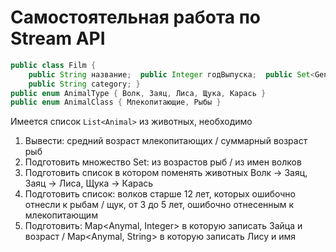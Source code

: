 # Самостоятельная работа по Stream API
```java
public class Film {
    public String название;  public Integer годВыпуска;  public Set<Genre> жанры;
    public String category; }
public enum AnimalType { Волк, Заяц, Лиса, Щука, Карась }
public enum AnimalClass { Млекопитающие, Рыбы }
```
Имеется список `List<Animal>` из животных, необходимо
1. Вывести: средний возраст млекопитающих / суммарный возраст рыб
2. Подготовить множество Set: из возрастов рыб / из имен волков
3. Подготовить список в котором поменять животных Волк -> Заяц, Заяц -> Лиса, 
   Щука -> Карась
4. Подготовить список: волков старше 12 лет, которых ошибочно отнесли к рыбам 
         / щук, от 3 до 5 лет, ошибочно отнесенным к млекопитающим
5. Подготовить: Map<Anymal, Integer> в которую записать Зайца и возраст / 
           Map<Anymal, String> в которую записать Лису и имя